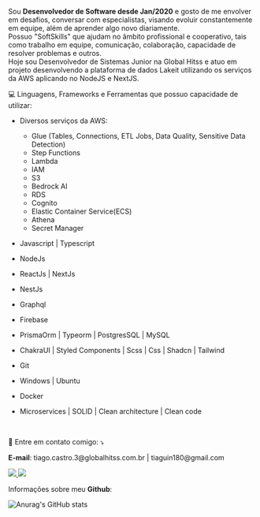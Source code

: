 Sou **Desenvolvedor de Software desde Jan/2020** e gosto de me envolver em desafios, conversar com especialistas, visando evoluir constantemente em equipe, além de aprender algo novo diariamente.
<br /> Possuo "SoftSkills" que ajudam no âmbito profissional e cooperativo, tais como trabalho em equipe, comunicação, colaboração, capacidade de resolver problemas e outros. <br />
Hoje sou Desenvolvedor de Sistemas Junior na Global Hitss e atuo em projeto desenvolvendo a plataforma de dados Lakeit utilizando os serviços da AWS aplicando no NodeJS e NextJS.

💻 Linguagens, Frameworks e Ferramentas que possuo capacidade de utilizar:
- Diversos serviços da AWS:
  - Glue (Tables, Connections, ETL Jobs, Data Quality, Sensitive Data Detection)
  - Step Functions
  - Lambda
  - IAM
  - S3
  - Bedrock AI
  - RDS
  - Cognito
  - Elastic Container Service(ECS)
  - Athena
  - Secret Manager

- Javascript | Typescript
- NodeJs
- ReactJs | NextJs
- NestJs
- Graphql
- Firebase
- PrismaOrm | Typeorm | PostgresSQL | MySQL
- ChakraUI | Styled Components | Scss | Css | Shadcn | Tailwind
- Git
- Windows | Ubuntu 
- Docker
- Microservices | SOLID | Clean architecture | Clean code

<br />

💌 Entre em contato comigo: ⤵️
<p>
  <strong>E-mail</strong>: tiago.castro.3@globalhitss.com.br | tiaguin180@gmail.com
</p>
<a href="https://www.linkedin.com/in/tiagogoncalvesdecastro/"  target="_blank">
  <img 
    src="https://img.shields.io/badge/-Linkedin-0e76a8?style=flat-square&logo=Linkedin&logoColor=white" 
  />
</a>
    <a href="https://discord.com/users/586186122611130368"  target="_blank">
  <img 
    src="https://img.shields.io/badge/-Discord-5276f2?style=flat-square&logo=Discord&logoColor=white"
  />
</a>

<br />

Informações sobre meu **Github**:

![Anurag's GitHub stats](https://github-readme-stats.vercel.app/api?username=tiagogcastro&show_icons=true&theme=radical)
